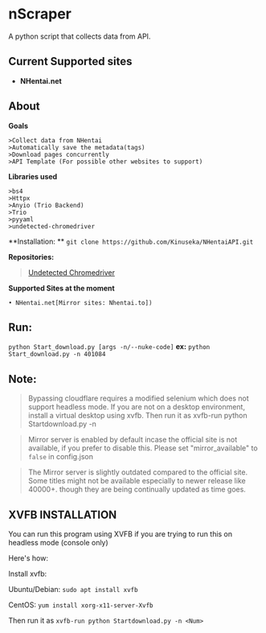 # nScraper
A python script that collects data from API. 

## Current Supported sites
* **NHentai.net**

## About

**Goals**
```
>Collect data from NHentai
>Automatically save the metadata(tags)
>Download pages concurrently
>API Template (For possible other websites to support)
```

**Libraries used**
```
>bs4 
>Httpx
>Anyio (Trio Backend)
>Trio
>pyyaml
>undetected-chromedriver 
```

**Installation: **
`git clone https://github.com/Kinuseka/NHentaiAPI.git`


**Repositories:**


>[Undetected Chromedriver](https://github.com/ultrafunkamsterdam/undetected-chromedriver)


**Supported Sites at the moment**
```
• NHentai.net[Mirror sites: Nhentai.to])
```

## Run:
`python Start_download.py [args -n/--nuke-code]`
**ex:**
`python Start_download.py -n 401084`




## Note:
> Bypassing cloudflare requires a modified selenium which does not support headless mode. If you are not on a 
desktop environment, install a virtual desktop using xvfb. Then run it as xvfb-run python Startdownload.py -n <Num>

> Mirror server is enabled by default incase the official site is not available, if you prefer
to disable this. Please set "mirror_available" to `false` in config.json

> The Mirror server is slightly outdated compared to the official site. Some titles might not be available especially to newer release like 40000+.
though they are being continually updated as time goes.


## XVFB INSTALLATION
You can run this program using XVFB if you are trying to run this on headless mode (console only)

Here's how:


Install xvfb: 


Ubuntu/Debian: `sudo apt install xvfb` 

CentOS: `yum install xorg-x11-server-Xvfb`


Then run it as `xvfb-run python Startdownload.py -n <Num>`
